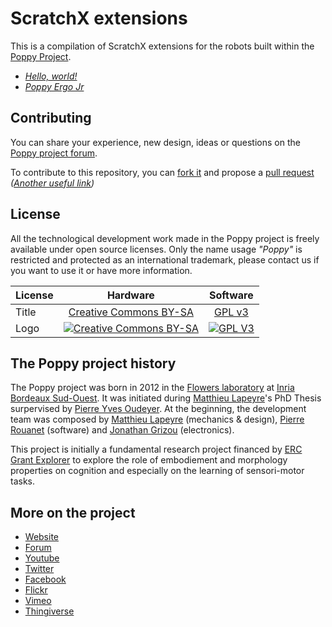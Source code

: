# ScratchX extensions

This is a compilation of ScratchX extensions for the robots built within the [Poppy Project](https://www.poppy-project.org).

* *[Hello, world!](extensions/hello-world.js)*
* *[Poppy Ergo Jr](extensions/ergo-jr.js)*

## Contributing

You can share your experience, new design, ideas or questions on the [Poppy project forum](https://forum.poppy-project.org/).

To contribute to this repository, you can [fork it](https://help.github.com/articles/fork-a-repo/) and propose a [pull request](https://help.github.com/articles/using-pull-requests/) *([Another useful link](https://gun.io/blog/how-to-github-fork-branch-and-pull-request/))*

## License

All the technological development work made in the Poppy project is freely available under open source licenses. Only the name usage *"Poppy"* is restricted and protected as an international trademark, please contact us if you want to use it or have more information.

|   License     |     Hardware    |   Software      |
| ------------- | :-------------: | :-------------: |
| Title  | [Creative Commons BY-SA](http://creativecommons.org/licenses/by-sa/4.0/)  |[GPL v3](http://www.gnu.org/licenses/gpl.html)  |
| Logo  | [![Creative Commons BY-SA](https://i.creativecommons.org/l/by-sa/4.0/88x31.png) ](http://creativecommons.org/licenses/by-sa/4.0/)  |[![GPL V3](https://www.gnu.org/graphics/gplv3-88x31.png)](http://www.gnu.org/licenses/gpl.html)  |


## The Poppy project history

The Poppy project was born in 2012 in the [Flowers laboratory](https://flowers.inria.fr/) at [Inria Bordeaux Sud-Ouest](http://www.inria.fr/en/centre/bordeaux).
It was initiated during [Matthieu Lapeyre](https://github.com/matthieu-lapeyre)'s PhD Thesis surpervised by [Pierre Yves Oudeyer](http://www.pyoudeyer.com/). At the beginning, the development team was composed by [Matthieu Lapeyre](https://github.com/matthieu-lapeyre) (mechanics & design), [Pierre Rouanet](https://github.com/pierre-rouanet) (software) and [Jonathan Grizou](http://jgrizou.com/) (electronics).

This project is initially a fundamental research project financed by [ERC Grant Explorer](http://erc.europa.eu/) to explore the role of embodiement and morphology properties on cognition and especially on the learning of sensori-motor tasks.


## More on the project

- [Website](https://www.poppy-project.org)
- [Forum](https://forum.poppy-project.org)
- [Youtube](https://www.youtube.com/channel/UC3iVGSr-vMgnFlIfPBH2p7Q)
- [Twitter](https://twitter.com/poppy_project)
- [Facebook](https://www.facebook.com/poppycommunity/)
- [Flickr](https://www.flickr.com/photos/poppy-project)
- [Vimeo](https://vimeo.com/poppyproject)
- [Thingiverse](http://www.thingiverse.com/poppy_project/)
